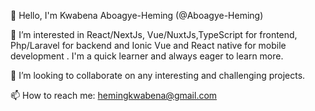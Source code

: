 👋 Hello, I'm Kwabena Aboagye-Heming (@Aboagye-Heming)

👀 I’m interested in React/NextJs, Vue/NuxtJs,TypeScript for frontend, Php/Laravel for backend and Ionic Vue and React native for mobile development . I'm a quick learner and always eager to learn more.

💞️ I’m looking to collaborate on any interesting and challenging projects.

📫 How to reach me: hemingkwabena@gmail.com

<!--
**Aboagye-Heming/Aboagye-Heming** is a ✨ _special_ ✨ repository because its `README.md` (this file) appears on your GitHub profile.

Here are some ideas to get you started:

- 🔭 I’m currently working on ...
- 🌱 I’m currently learning ...
- 👯 I’m looking to collaborate on ...
- 🤔 I’m looking for help with ...
- 💬 Ask me about ...
- 📫 How to reach me: ...
- 😄 Pronouns: ...
- ⚡ Fun fact: ...
-->
